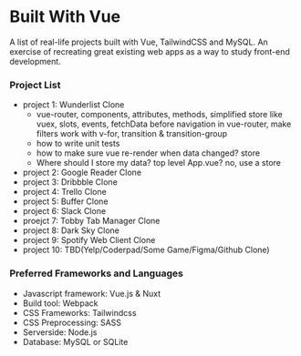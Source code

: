 # Built With Vue

A list of real-life projects built with Vue, TailwindCSS and MySQL. An exercise of recreating great existing web apps as a way to study front-end development.

### Project List

- project 1: Wunderlist Clone
  - vue-router, components, attributes, methods, simplified store like vuex, slots, events, fetchData before navigation in vue-router, make filters work with v-for, transition & transition-group
  - how to write unit tests
  - how to make sure vue re-render when data changed? store
  - Where should I store my data? top level App.vue? no, use a store
- project 2: Google Reader Clone
- project 3: Dribbble Clone
- project 4: Trello Clone
- project 5: Buffer Clone
- project 6: Slack Clone
- proejct 7: Tobby Tab Manager Clone
- project 8: Dark Sky Clone
- project 9: Spotify Web Client Clone
- project 10: TBD(Yelp/Coderpad/Some Game/Figma/Github Clone)

### Preferred Frameworks and Languages

- Javascript framework: Vue.js & Nuxt
- Build tool: Webpack
- CSS Frameworks: Tailwindcss
- CSS Preprocessing: SASS
- Serverside: Node.js
- Database: MySQL or SQLite
